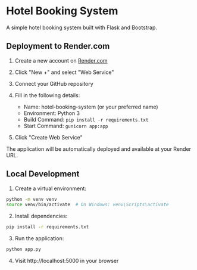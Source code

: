 # Hotel Booking System

A simple hotel booking system built with Flask and Bootstrap.

## Deployment to Render.com

1. Create a new account on [Render.com](https://render.com)

2. Click "New +" and select "Web Service"

3. Connect your GitHub repository

4. Fill in the following details:
   - Name: hotel-booking-system (or your preferred name)
   - Environment: Python 3
   - Build Command: `pip install -r requirements.txt`
   - Start Command: `gunicorn app:app`

5. Click "Create Web Service"

The application will be automatically deployed and available at your Render URL.

## Local Development

1. Create a virtual environment:
```bash
python -m venv venv
source venv/bin/activate  # On Windows: venv\Scripts\activate
```

2. Install dependencies:
```bash
pip install -r requirements.txt
```

3. Run the application:
```bash
python app.py
```

4. Visit http://localhost:5000 in your browser 
